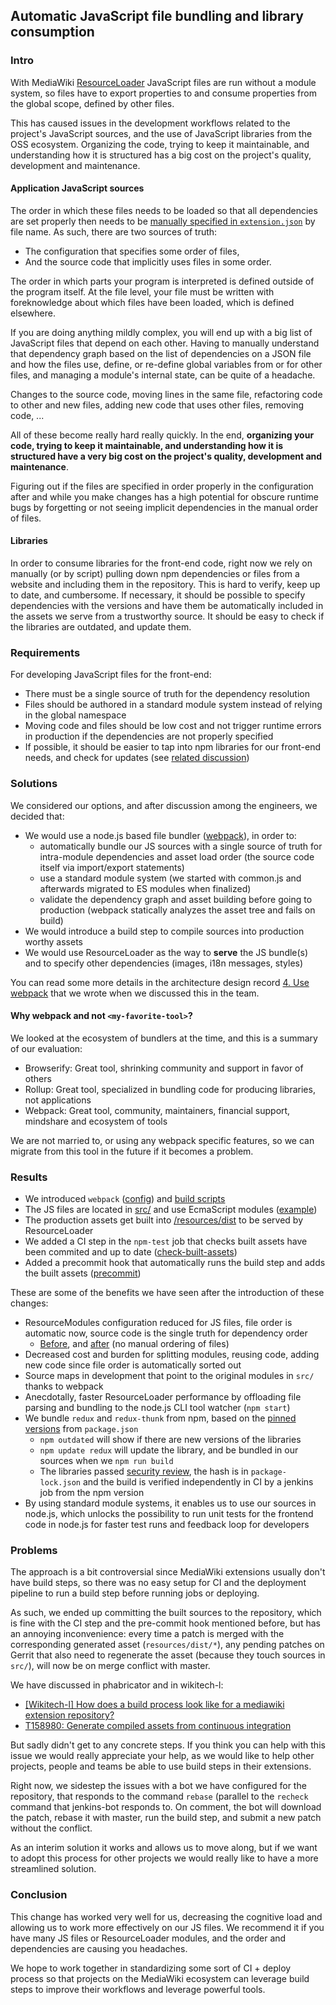 ## Automatic JavaScript file bundling and library consumption

### Intro

With MediaWiki [ResourceLoader][] JavaScript files are run without a module
system, so files have to export properties to and consume properties from the
global scope, defined by other files.

This has caused issues in the development workflows related to the project's
JavaScript sources, and the use of JavaScript libraries from the OSS ecosystem.
Organizing the code, trying to keep it maintainable, and understanding how it is
structured has a big cost on the project's quality, development and maintenance.

#### Application JavaScript sources

The order in which these files needs to be loaded so that all dependencies are
set properly then needs to be [manually specified in
`extension.json`][scripts-order] by file name.  As such, there are two sources
of truth:

* The configuration that specifies some order of files,
* And the source code that implicitly uses files in some order.

The order in which parts your program is interpreted is defined outside of the
program itself. At the file level, your file must be written with foreknowledge
about which files have been loaded, which is defined elsewhere.

If you are doing anything mildly complex, you will end up with a big list of
JavaScript files that depend on each other. Having to manually understand that
dependency graph based on the list of dependencies on a JSON file and how the
files use, define, or re-define global variables from or for other files, and
managing a module's internal state, can be quite of a headache.

Changes to the source code, moving lines in the same file, refactoring code to
other and new files, adding new code that uses other files, removing code, ...

All of these become really hard really quickly. In the end, **organizing your
code, trying to keep it maintainable, and understanding how it is structured
have a very big cost on the project's quality, development and maintenance**.

Figuring out if the files are specified in order properly in the configuration
after and while you make changes has a high potential for obscure runtime bugs
by forgetting or not seeing implicit dependencies in the manual order of files.

#### Libraries

In order to consume libraries for the front-end code, right now we rely on
manually (or by script) pulling down npm dependencies or files from a website
and including them in the repository. This is hard to verify, keep up to date,
and cumbersome. If necessary, it should be possible to specify dependencies with
the versions and have them be automatically included in the assets we serve from
a trustworthy source. It should be easy to check if the libraries are outdated,
and update them.

### Requirements

For developing JavaScript files for the front-end:

* There must be a single source of truth for the dependency resolution
* Files should be authored in a standard module system instead of relying in the
  global namespace
* Moving code and files should be low cost and not trigger runtime errors in
  production if the dependencies are not properly specified
* If possible, it should be easier to tap into npm libraries for our front-end
  needs, and check for updates (see [related discussion][T107561])

### Solutions

We considered our options, and after discussion among the engineers, we decided
that:

* We would use a node.js based file bundler ([webpack][]), in order to:
  * automatically bundle our JS sources with a single source of truth for
    intra-module dependencies and asset load order (the source code itself via
    import/export statements)
  * use a standard module system (we started with common.js and afterwards
    migrated to ES modules when finalized)
  * validate the dependency graph and asset building before going to production
    (webpack statically analyzes the asset tree and fails on build)
* We would introduce a build step to compile sources into production worthy
  assets
* We would use ResourceLoader as the way to **serve** the JS bundle(s) and to
  specify other dependencies (images, i18n messages, styles)

You can read some more details in the architecture design record [4. Use
webpack][use-webpack] that we wrote when we discussed this in the team.

#### Why webpack and not `<my-favorite-tool>`?

We looked at the ecosystem of bundlers at the time, and this is a summary of
our evaluation:

* Browserify: Great tool, shrinking community and support in favor of others
* Rollup: Great tool, specialized in bundling code for producing libraries, not
  applications
* Webpack: Great tool, community, maintainers, financial support, mindshare and
  ecosystem of tools

We are not married to, or using any webpack specific features, so we can migrate
from this tool in the future if it becomes a problem.

### Results

* We introduced `webpack` ([config][webpack-config]) and [build scripts][]
* The JS files are located in [src/][src] and use EcmaScript modules
  ([example][es-modules-example])
* The production assets get built into [/resources/dist][dist] to be served by
  ResourceLoader
* We added a CI step in the `npm-test` job that checks built assets have been
  commited and up to date ([check-built-assets][check-built-assets])
* Added a precommit hook that automatically runs the build step and adds the
  built assets ([precommit][precommit])

These are some of the benefits we have seen after the introduction of these
changes:

* ResourceModules configuration reduced for JS files, file order is automatic
  now, source code is the single truth for dependency order
  * [Before][scripts-order], and [after][scripts-after] (no manual ordering of
    files)
* Decreased cost and burden for splitting modules, reusing code, adding new code
  since file order is automatically sorted out
* Source maps in development that point to the original modules in `src/` thanks
  to webpack
* Anecdotally, faster ResourceLoader performance by offloading file parsing and
  bundling to the node.js CLI tool watcher (`npm start`)
* We bundle `redux` and `redux-thunk` from npm, based on the [pinned
  versions][redux-deps] from `package.json`
  * `npm outdated` will show if there are new versions of the libraries
  * `npm update redux` will update the library, and be bundled in our sources
    when we `npm run build`
  * The libraries passed [security review][redux-security], the hash is in
    `package-lock.json` and the build is verified independently in CI by
    a jenkins job from the npm version
* By using standard module systems, it enables us to use our sources in node.js,
  which unlocks the possibility to run unit tests for the frontend code in
  node.js for faster test runs and feedback loop for developers

### Problems

The approach is a bit controversial since MediaWiki extensions usually don't
have build steps, so there was no easy setup for CI and the deployment pipeline
to run a build step before running jobs or deploying.

As such, we ended up committing the built sources to the repository, which is
fine with the CI step and the pre-commit hook mentioned before, but has an
annoying inconvenience: every time a patch is merged with the corresponding
generated asset (`resources/dist/*`), any pending patches on Gerrit that also
need to regenerate the asset (because they touch sources in `src/`), will now be
on merge conflict with master.

We have discussed in phabricator and in wikitech-l:

* [[Wikitech-l] How does a build process look like for a mediawiki extension
  repository?][build-process-mail]
* [T158980: Generate compiled assets from continuous integration][T158980]
 
But sadly didn't get to any concrete steps. If you think you can help with this
issue we would really appreciate your help, as we would like to help other
projects, people and teams be able to use build steps in their extensions.

Right now, we sidestep the issues with a bot we have configured for the
repository, that responds to the command `rebase` (parallel to the `recheck`
command that jenkins-bot responds to. On comment, the bot will download the
patch, rebase it with master, run the build step, and submit a new patch without
the conflict.

As an interim solution it works and allows us to move along, but if we want to
adopt this process for other projects we would really like to have a more
streamlined solution.

### Conclusion

This change has worked very well for us, decreasing the cognitive load and
allowing us to work more effectively on our JS files. We recommend it if you
have many JS files or ResourceLoader modules, and the order and dependencies are
causing you headaches.

We hope to work together in standardizing some sort of CI + deploy process
so that projects on the MediaWiki ecosystem can leverage build steps to improve
their workflows and leverage powerful tools.


[ResourceLoader]: https://www.mediawiki.org/wiki/ResourceLoader
[T107561]: https://phabricator.wikimedia.org/T107561
[T158980]: https://phabricator.wikimedia.org/T158980
[build scripts]: https://github.com/wikimedia/mediawiki-extensions-Popups/blob/2ddf8a96d8df27d6b5e8b4dd8ef33581951db9fe/package.json#L4-L5
[build-process-mail]: https://lists.wikimedia.org/pipermail/wikitech-l/2017-June/088264.html
[check-built-assets]: https://github.com/wikimedia/mediawiki-extensions-Popups/blob/2ddf8a96d8df27d6b5e8b4dd8ef33581951db9fe/package.json#L11
[dist]: https://github.com/wikimedia/mediawiki-extensions-Popups/tree/2ddf8a96d8df27d6b5e8b4dd8ef33581951db9fe/resources/dist
[es-modules-example]: https://github.com/wikimedia/mediawiki-extensions-Popups/blob/2ddf8a96d8df27d6b5e8b4dd8ef33581951db9fe/src/actions.js#L5-L7
[precommit]: https://github.com/wikimedia/mediawiki-extensions-Popups/blob/2ddf8a96d8df27d6b5e8b4dd8ef33581951db9fe/package.json#L13
[redux-deps]: https://github.com/wikimedia/mediawiki-extensions-Popups/blob/2ddf8a96d8df27d6b5e8b4dd8ef33581951db9fe/package.json#L31-L32
[redux-security]: https://phabricator.wikimedia.org/T151902
[scripts-after]: https://github.com/wikimedia/mediawiki-extensions-Popups/blob/2ddf8a96d8df27d6b5e8b4dd8ef33581951db9fe/extension.json#L89-L90
[scripts-order]: https://github.com/wikimedia/mediawiki-extensions-Popups/blob/398ffb0e435f61133f6478f306ef266e147c9dea/extension.json#L75-L112
[src]: https://github.com/wikimedia/mediawiki-extensions-Popups/tree/2ddf8a96d8df27d6b5e8b4dd8ef33581951db9fe/src
[use-webpack]: https://github.com/wikimedia/mediawiki-extensions-Popups/blob/master/doc/adr/0004-use-webpack.md
[webpack-config]: https://github.com/wikimedia/mediawiki-extensions-Popups/blob/2ddf8a96d8df27d6b5e8b4dd8ef33581951db9fe/webpack.config.js
[webpack]: https://webpack.js.org/
